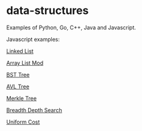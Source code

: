 # data-structures

Examples of Python, Go, C++, Java and Javascript.

Javascript examples:

[Linked List](https://luisespino.github.io/data-structures/javascript/lineal-structures/list.html)

[Array List Mod](https://luisespino.github.io/data-structures/javascript/lineal-structures/array-list-mod.html)

[BST Tree](https://luisespino.github.io/data-structures/javascript/nonlineal-structures/bst.html)

[AVL Tree](https://luisespino.github.io/data-structures/javascript/nonlineal-structures/avl.html)

[Merkle Tree](https://luisespino.github.io/data-structures/javascript/nonlineal-structures/merkle.html)

[Breadth Depth Search](https://luisespino.github.io/data-structures/javascript/graph/breadth_depth_search.html)

[Uniform Cost](https://luisespino.github.io/data-structures/javascript/graph/uniform_cost.html)
